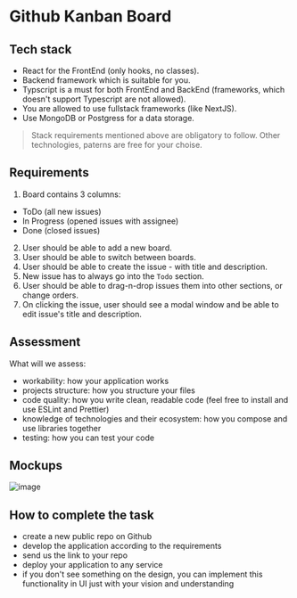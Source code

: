 # Github Kanban Board

## Tech stack 
- React for the FrontEnd (only hooks, no classes).
- Backend framework which is suitable for you.
- Typscript is a must for both FrontEnd and BackEnd (frameworks, which doesn't support Typescript are not allowed).
- You are allowed to use fullstack frameworks (like NextJS).
- Use MongoDB or Postgress for a data storage.
> Stack requirements mentioned above are obligatory to follow. Other technologies, paterns are free for your choise.  

## Requirements
1. Board contains 3 columns:
  - ToDo (all new issues)
  - In Progress (opened issues with assignee)
  - Done (closed issues)
2. User should be able to add a new board.
3. User should be able to switch between boards.
4. User should be able to create the issue - with title and description.
5. New issue has to always go into the `Todo` section.
6. User should be able to drag-n-drop issues them into other sections, or change orders.
7. On clicking the issue, user should see a modal window and be able to edit issue's title and description.

## Assessment

What will we assess:
- workability: how your application works
- projects structure: how you structure your files
- code quality: how you write clean, readable code (feel free to install and use ESLint and Prettier)
- knowledge of technologies and their ecosystem: how you compose and use libraries together
- testing: how you can test your code

## Mockups

![image](https://github.com/YuriiDev88/github-kanban-test-task/assets/87063437/bb369d4d-d3c9-48f4-9c52-adb490897f0b)


## How to complete the task
- create a new public repo on Github
- develop the application according to the requirements
- send us the link to your repo
- deploy your application to any service
- if you don't see something on the design, you can implement this functionality in UI just with your vision and understanding
